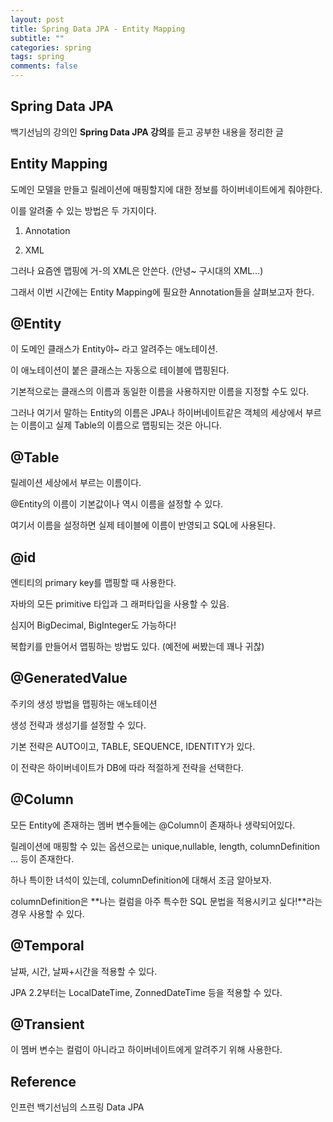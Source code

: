 ```yaml
---
layout: post
title: Spring Data JPA - Entity Mapping
subtitle: ""
categories: spring
tags: spring
comments: false
---
```


## Spring Data JPA

백기선님의 강의인 **Spring Data JPA 강의**를 듣고 공부한 내용을 정리한 글

## Entity Mapping

도메인 모델을 만들고 릴레이션에 매핑할지에 대한 정보를 하이버네이트에게 줘야한다.

이를 알려줄 수 있는 방법은 두 가지이다.

1. Annotation

2. XML

그러나 요즘엔 맵핑에 거-의 XML은 안쓴다. (안녕~ 구시대의 XML...)

그래서 이번 시간에는 Entity Mapping에 필요한 Annotation들을 살펴보고자 한다.

## @Entity

이 도메인 클래스가 Entity야~ 라고 알려주는 애노테이션.

이 애노테이션이 붙은 클래스는 자동으로 테이블에 맵핑된다.

기본적으로는 클래스의 이름과 동일한 이름을 사용하지만 이름을 지정할 수도 있다.

그러나 여기서 말하는 Entity의 이름은 JPA나 하이버네이트같은 객체의 세상에서 부르는 이름이고 실제 Table의 이름으로 맵핑되는 것은 아니다.

## @Table

릴레이션 세상에서 부르는 이름이다.

@Entity의 이름이 기본값이나 역시 이름을 설정할 수 있다.

여기서 이름을 설정하면 실제 테이블에 이름이 반영되고 SQL에 사용된다.

## @id

엔티티의 primary key를 맵핑할 때 사용한다.

자바의 모든 primitive 타입과 그 래퍼타입을 사용할 수 있음.

심지어 BigDecimal, BigInteger도 가능하다!

복합키를 만들어서 맵핑하는 방법도 있다. (예전에 써봤는데 꽤나 귀찮)

## @GeneratedValue

주키의 생성 방법을 맵핑하는 애노테이션

생성 전략과 생성기를 설정할 수 있다.

기본 전략은 AUTO이고, TABLE, SEQUENCE, IDENTITY가 있다.

이 전략은 하이버네이트가 DB에 따라 적절하게 전략을 선택한다.

## @Column

모든 Entity에 존재하는 멤버 변수들에는 @Column이 존재하나 생략되어있다.

릴레이션에 매핑할 수 있는 옵션으로는 unique,nullable, length, columnDefinition ... 등이 존재한다.

하나 특이한 녀석이 있는데, columnDefinition에 대해서 조금 알아보자.

columnDefinition은 **나는 컬럼을 아주 특수한 SQL 문법을 적용시키고 싶다!**라는 경우 사용할 수 있다.

## @Temporal

날짜, 시간, 날짜+시간을 적용할 수 있다.

JPA 2.2부터는 LocalDateTime, ZonnedDateTime 등을 적용할 수 있다.

## @Transient

이 멤버 변수는 컬럼이 아니라고 하이버네이트에게 알려주기 위해 사용한다.

## Reference

인프런 백기선님의 스프링 Data JPA
